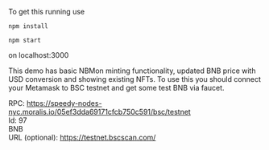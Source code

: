 To get this running use

<code>npm install</code>

<code>npm start</code>

on localhost:3000

This demo has basic NBMon minting functionality, updated BNB price with USD conversion and showing existing NFTs.
To use this you should connect your Metamask to BSC testnet and get some test BNB via faucet. <br>

RPC: https://speedy-nodes-nyc.moralis.io/05ef3dda69171cfcb750c591/bsc/testnet <br>
Id: 97 <br>
BNB <br>
URL (optional): https://testnet.bscscan.com/ <br>
